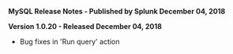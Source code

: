 **MySQL Release Notes - Published by Splunk December 04, 2018**


**Version 1.0.20 - Released December 04, 2018**

* Bug fixes in 'Run query' action
